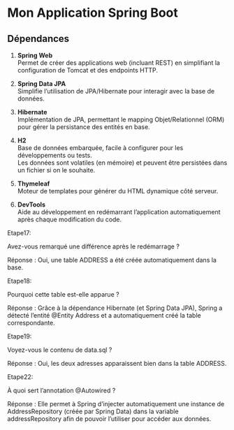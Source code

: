 # Mon Application Spring Boot

## Dépendances

1. **Spring Web**  
   Permet de créer des applications web (incluant REST) en simplifiant la configuration de Tomcat et des endpoints HTTP.

2. **Spring Data JPA**  
   Simplifie l’utilisation de JPA/Hibernate pour interagir avec la base de données.

3. **Hibernate**  
   Implémentation de JPA, permettant le mapping Objet/Relationnel (ORM) pour gérer la persistance des entités en base.

4. **H2**  
   Base de données embarquée, facile à configurer pour les développements ou tests.  
   Les données sont volatiles (en mémoire) et peuvent être persistées dans un fichier si on le souhaite.

5. **Thymeleaf**  
   Moteur de templates pour générer du HTML dynamique côté serveur.

6. **DevTools**  
   Aide au développement en redémarrant l’application automatiquement après chaque modification du code.

Etape17:

Avez-vous remarqué une différence après le redémarrage ?

Réponse : Oui, une table ADDRESS a été créée automatiquement dans la base.

Etape18:

Pourquoi cette table est-elle apparue ?

Réponse : Grâce à la dépendance Hibernate (et Spring Data JPA), Spring a détecté l’entité @Entity Address et a automatiquement créé la table correspondante.

Etape19:

Voyez-vous le contenu de data.sql ?

Réponse : Oui, les deux adresses apparaissent bien dans la table ADDRESS.

Etape22:

À quoi sert l’annotation @Autowired ?

Réponse : Elle permet à Spring d’injecter automatiquement une instance de AddressRepository (créée par Spring Data) dans la variable addressRepository afin de pouvoir l’utiliser pour accéder aux données.

